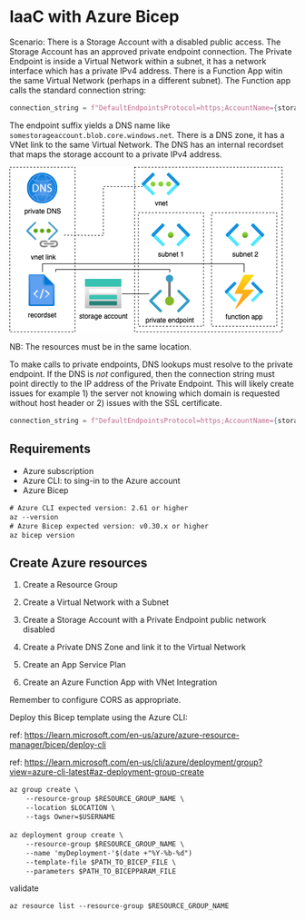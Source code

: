 # IaaC with Azure Bicep

Scenario:
There is a Storage Account with a disabled public access.
The Storage Account has an approved private endpoint connection.
The Private Endpoint is inside a Virtual Network within a subnet, it has a network interface which has a private IPv4 address.
There is a Function App witin the same Virtual Network (perhaps in a different subnet).
The Function app calls the standard connection string:
```python
connection_string = f"DefaultEndpointsProtocol=https;AccountName={storage_account_name};AccountKey={storage_account_key};EndpointSuffix=core.windows.net"
```
The endpoint suffix yields a DNS name like `somestorageaccount.blob.core.windows.net`.
There is a DNS zone, it has a VNet link to the same Virtual Network. The DNS has an internal recordset that maps the storage account to a private IPv4 address.

![alt text](image.png)

NB: The resources must be in the same location.

To make calls to private endpoints, DNS lookups must resolve to the private endpoint. If the DNS is _not_ configured, then the connection string must point directly to the IP address of the Private Endpoint. This will likely create issues for example 1) the server not knowing which domain is requested without host header or 2) issues with the SSL certificate.

```python
connection_string = f"DefaultEndpointsProtocol=https;AccountName={storage_account_name};AccountKey={storage_account_key};BlobEndpoint=https://{private_endpoint_private_ip_address}:443/"
```

## Requirements

* Azure subscription
* Azure CLI: to sing-in to the Azure account
* Azure Bicep

```shell
# Azure CLI expected version: 2.61 or higher
az --version
# Azure Bicep expected version: v0.30.x or higher
az bicep version
```


## Create Azure resources

1. Create a Resource Group

2. Create a Virtual Network with a Subnet

3. Create a Storage Account with a Private Endpoint
public network disabled

4. Create a Private DNS Zone and link it to the Virtual Network

5. Create an App Service Plan

6. Create an Azure Function App with VNet Integration

Remember to configure CORS as appropriate.

Deploy this Bicep template using the Azure CLI:

ref: https://learn.microsoft.com/en-us/azure/azure-resource-manager/bicep/deploy-cli

ref: https://learn.microsoft.com/en-us/cli/azure/deployment/group?view=azure-cli-latest#az-deployment-group-create

```shell
az group create \ 
    --resource-group $RESOURCE_GROUP_NAME \ 
    --location $LOCATION \ 
    --tags Owner=$USERNAME

az deployment group create \ 
    --resource-group $RESOURCE_GROUP_NAME \ 
    --name 'myDeployment-'$(date +"%Y-%b-%d")
    --template-file $PATH_TO_BICEP_FILE \ 
    --parameters $PATH_TO_BICEPPARAM_FILE 
```

validate
```shell
az resource list --resource-group $RESOURCE_GROUP_NAME
```